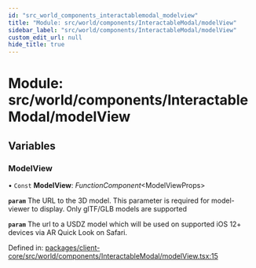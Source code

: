 ```yaml
---
id: "src_world_components_interactablemodal_modelview"
title: "Module: src/world/components/InteractableModal/modelView"
sidebar_label: "src/world/components/InteractableModal/modelView"
custom_edit_url: null
hide_title: true
---
```


# Module: src/world/components/InteractableModal/modelView

## Variables

### ModelView

• `Const` **ModelView**: *FunctionComponent*<ModelViewProps\>

**`param`** The URL to the 3D model. This parameter is required for model-viewer to display. Only glTF/GLB models are supported

**`param`** The url to a USDZ model which will be used on supported iOS 12+ devices via AR Quick Look on Safari.

Defined in: [packages/client-core/src/world/components/InteractableModal/modelView.tsx:15](https://github.com/xr3ngine/xr3ngine/blob/716a06460/packages/client-core/src/world/components/InteractableModal/modelView.tsx#L15)
